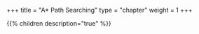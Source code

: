 +++
title = "A* Path Searching"
type = "chapter"
weight = 1
+++

{{% children description="true" %}}